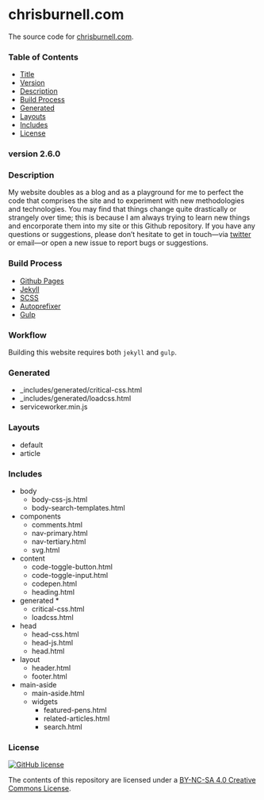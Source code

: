 # chrisburnell.com

The source code for [chrisburnell.com](https://chrisburnell.com/).


### Table of Contents

- [Title](#chrisburnellcom)
- [Version](#version-260)
- [Description](#description)
- [Build Process](#build-process)
- [Generated](#generated)
- [Layouts](#layouts)
- [Includes](#includes)
- [License](#license)


### version 2.6.0


### Description

My website doubles as a blog and as a playground for me to perfect the code that
comprises the site and to experiment with new methodologies and technologies.
You may find that things change quite drastically or strangely over time; this
is because I am always trying to learn new things and encorporate them into my
site or this Github repository. If you have any questions or suggestions, please
don’t hesitate to get in touch—via
[twitter](https://twitter.com/iamchrisburnell) or email—or open a new issue to
report bugs or suggestions.


### Build Process

- [Github Pages](http://pages.github.com)
- [Jekyll](http://jekyllrb.com)
- [SCSS](http://sass-lang.com)
- [Autoprefixer](https://github.com/ai/autoprefixer)
- [Gulp](http://gulpjs.com)


### Workflow

Building this website requires both `jekyll` and `gulp`.


### Generated

- _includes/generated/critical-css.html
- _includes/generated/loadcss.html
- serviceworker.min.js

### Layouts

- default
- article

### Includes

- body
  - body-css-js.html
  - body-search-templates.html
- components
  - comments.html
  - nav-primary.html
  - nav-tertiary.html
  - svg.html
- content
  - code-toggle-button.html
  - code-toggle-input.html
  - codepen.html
  - heading.html
- generated *
  - critical-css.html
  - loadcss.html
- head
  - head-css.html
  - head-js.html
  - head.html
- layout
  - header.html
  - footer.html
- main-aside
  - main-aside.html
  - widgets
    - featured-pens.html
    - related-articles.html
    - search.html


### License

[![GitHub license](https://img.shields.io/badge/license-CC_BY--NC--SA_4.0-blue.svg)](LICENSE)

The contents of this repository are licensed under a [BY-NC-SA 4.0 Creative Commons License](LICENSE).

